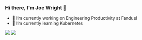 ### Hi there, I'm Joe Wright 👋


- 🔭 I’m currently working on Engineering Productivity at Fanduel
- 🌱 I’m currently learning Kubernetes

<div>
  <div>
    <img align="left" src="https://github-readme-stats.vercel.app/api?username=joejag&show_icons=true&theme=dracula&count_private=true" />
  </div>
  <div>
    <img align="left" src="https://github-readme-stats.vercel.app/api/top-langs/?username=joejag&layout=compact&theme=dracula&count_private=true" />
  </div>
</div>
